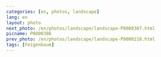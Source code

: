 ```yaml
---
categories: [en, photos, landscape]
lang: en
layout: photo
next_photo: /en/photos/landscape/landscape-P0000307.html
picname: P0000386
prev_photo: /en/photos/landscape/landscape-P0000218.html
tags: [Feigenbaum]
---
```

